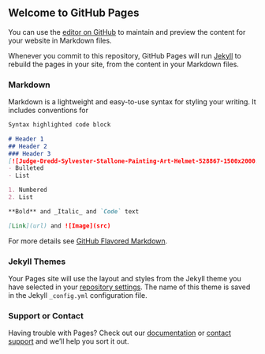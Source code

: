## Welcome to GitHub Pages

You can use the [editor on GitHub](https://github.com/amadamombe/amadamombe-github.io/edit/main/README.md) to maintain and preview the content for your website in Markdown files.

Whenever you commit to this repository, GitHub Pages will run [Jekyll](https://jekyllrb.com/) to rebuild the pages in your site, from the content in your Markdown files.

### Markdown

Markdown is a lightweight and easy-to-use syntax for styling your writing. It includes conventions for

```markdown
Syntax highlighted code block

# Header 1
## Header 2
### Header 3
[![Judge-Dredd-Sylvester-Stallone-Painting-Art-Helmet-528867-1500x2000.jpg](https://i.postimg.cc/vTfnS67Q/Judge-Dredd-Sylvester-Stallone-Painting-Art-Helmet-528867-1500x2000.jpg)](https://postimg.cc/7JPb5hQc)
- Bulleted
- List

1. Numbered
2. List

**Bold** and _Italic_ and `Code` text

[Link](url) and ![Image](src)
```

For more details see [GitHub Flavored Markdown](https://guides.github.com/features/mastering-markdown/).

### Jekyll Themes

Your Pages site will use the layout and styles from the Jekyll theme you have selected in your [repository settings](https://github.com/amadamombe/amadamombe-github.io/settings). The name of this theme is saved in the Jekyll `_config.yml` configuration file.

### Support or Contact

Having trouble with Pages? Check out our [documentation](https://docs.github.com/categories/github-pages-basics/) or [contact support](https://support.github.com/contact) and we’ll help you sort it out.
